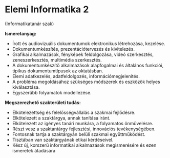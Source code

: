 # Elemi Informatika 2

(Informatikatanár szak)

**Ismeretanyag:**

- Írott és audiovizuális dokumentumok elektronikus létrehozása, kezelése.
- Dokumentumkészítés, prezentációtervezés és kivitelezés.
- Grafikai alkalmazások, fényképek feldolgozása, videó szerkesztés, zeneszerkesztés, multimédia szerkesztés.
- A dokumentumkészítő alkalmazások alapfogalmai és általános funkciói, tipikus dokumentumtípusok az oktatásban.
- Elemi adatkezelés, adatfeldolgozés, információmegjelenítés.
- A probléma megoldásához szükséges módszerek és eszközök helyes kiválasztása.
- Egyszerűbb folyamatok modellezése.

**Megszerezhető szakterületi tudás:**

- Elkötelezettség és felelősségvállalás a szakmai fejlődésre.
- Elkötelezett a szaktárgya, annak tanítása iránt.
- Elkötelezett az igényes tanári munkára, a folyamatos önművelésre.
- Részt vesz a szaktantárgy fejlesztési, innovációs tevékenységében.
- Fontosnak  tartja  a  szaktárgyán  belüli  szakmai  együttműködést.  
- Tisztában  van szaktárgyának etikai kérdéseivel.  
- Kész  új, korszerű  informatikai  alkalmazások  megismerésére  és  ezen  ismeretek átadására
